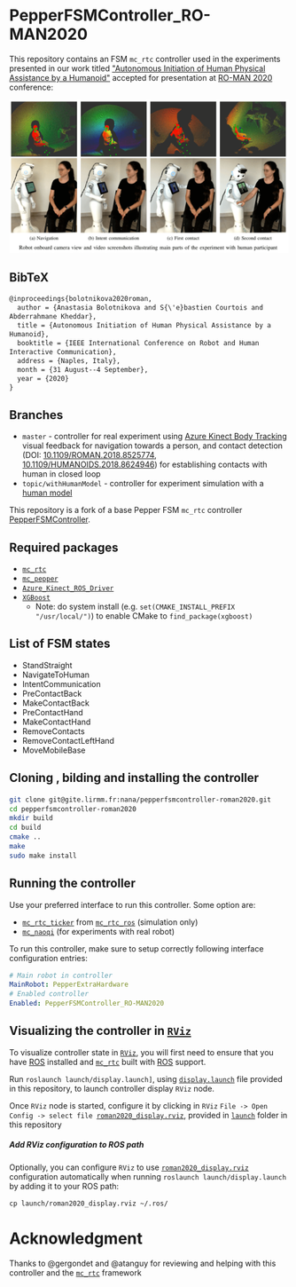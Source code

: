 # PepperFSMController_RO-MAN2020

This repository contains an FSM `mc_rtc` controller used in the experiments presented in our work titled ["Autonomous Initiation of Human Physical Assistance by a Humanoid"](https://hal.archives-ouvertes.fr/hal-02615390/document) accepted for presentation at [RO-MAN 2020](http://ro-man2020.unina.it/) conference:

![PepperFSMController_RO-MAN2020](doc/pepperfsmcontroller-romna2020.png "PepperFSMController_RO-MAN2020")

## BibTeX
```
@inproceedings{bolotnikova2020roman,
  author = {Anastasia Bolotnikova and S{\'e}bastien Courtois and Abderrahmane Kheddar},
  title = {Autonomous Initiation of Human Physical Assistance by a Humanoid},
  booktitle = {IEEE International Conference on Robot and Human Interactive Communication},
  address = {Naples, Italy},
  month = {31 August--4 September},
  year = {2020}
}
```

## Branches

* `master` - controller for real experiment using [Azure Kinect Body Tracking](https://docs.microsoft.com/en-us/azure/kinect-dk/body-sdk-download) visual feedback for navigation towards a person, and contact detection (DOI: [10.1109/ROMAN.2018.8525774](https://ieeexplore.ieee.org/abstract/document/8525774), [10.1109/HUMANOIDS.2018.8624946](https://ieeexplore.ieee.org/abstract/document/8624946)) for establishing contacts with human in closed loop
* `topic/withHumanModel` - controller for experiment simulation with a [human model](https://gite.lirmm.fr/nana/mc_human)

This repository is a fork of a base Pepper FSM `mc_rtc` controller [PepperFSMController](https://gite.lirmm.fr/mc-controllers/pepperfsmcontroller).

## Required packages

* [`mc_rtc`](https://jrl-umi3218.github.io/mc_rtc/tutorials/introduction/installation-guide.html)
* [`mc_pepper`](https://gite.lirmm.fr/multi-contact/mc_pepper)
* [`Azure_Kinect_ROS_Driver`](https://github.com/microsoft/Azure_Kinect_ROS_Driver)
* [`XGBoost`](https://github.com/dmlc/xgboost)
  * Note: do system install (e.g. `set(CMAKE_INSTALL_PREFIX "/usr/local/")`) to enable CMake to `find_package(xgboost)`

## List of FSM states

* StandStraight
* NavigateToHuman
* IntentCommunication
* PreContactBack
* MakeContactBack
* PreContactHand
* MakeContactHand
* RemoveContacts
* RemoveContactLeftHand
* MoveMobileBase

## Cloning , bilding and installing the controller

```bash
git clone git@gite.lirmm.fr:nana/pepperfsmcontroller-roman2020.git
cd pepperfsmcontroller-roman2020
mkdir build
cd build
cmake ..
make
sudo make install
```

## Running the controller

Use your preferred interface to run this controller. Some option are:

* [`mc_rtc_ticker`](https://github.com/jrl-umi3218/mc_rtc_ros/tree/master/mc_rtc_ticker) from [`mc_rtc_ros`](https://github.com/jrl-umi3218/mc_rtc_ros) (simulation only)
* [`mc_naoqi`](https://gite.lirmm.fr/multi-contact/mc_naoqi) (for experiments with real robot)

To run this controller, make sure to setup correctly following interface configuration entries:

```yaml
# Main robot in controller
MainRobot: PepperExtraHardware
# Enabled controller
Enabled: PepperFSMController_RO-MAN2020
```
## Visualizing the controller in [`RViz`](https://wiki.ros.org/rviz)

To visualize controller state in [`RViz`](https://wiki.ros.org/rviz), you will first need to ensure that you have [ROS](https://www.ros.org/) installed and [`mc_rtc`](https://github.com/jrl-umi3218/mc_rtc) built with [ROS](https://www.ros.org/) support.

Run `roslaunch launch/display.launch]`, using [`display.launch`](launch/display.launch) file provided in this repository, to launch controller display `RViz` node.

Once `RViz` node is started, configure it by clicking in `RViz` `File -> Open Config -> select file `[`roman2020_display.rviz`](launch/roman2020_display.rviz), provided in [`launch`](launch) folder in this repository

##### Add RViz configuration to ROS path

Optionally, you can configure `RViz` to use [`roman2020_display.rviz`](launch/roman2020_display.rviz) configuration automatically when running `roslaunch launch/display.launch` by adding it to your ROS path:

```
cp launch/roman2020_display.rviz ~/.ros/
```

# Acknowledgment

Thanks to @gergondet and @atanguy for reviewing and helping with this controller and the [`mc_rtc`](https://jrl-umi3218.github.io/mc_rtc/) framework
